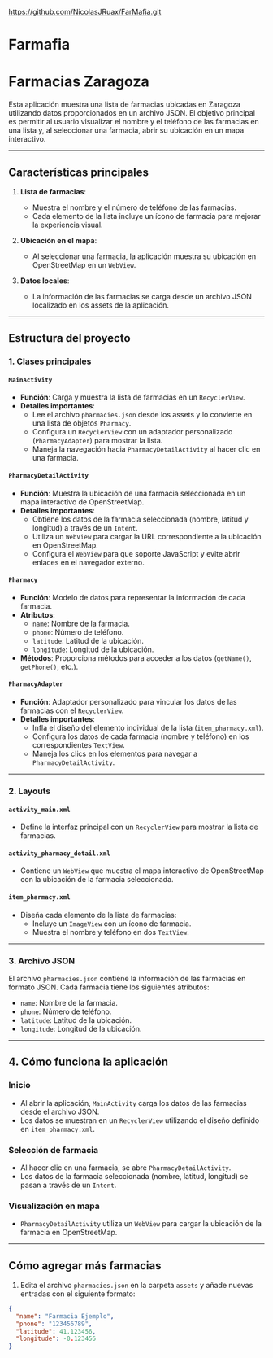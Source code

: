 https://github.com/NicolasJRuax/FarMafia.git

# Farmafia

# Farmacias Zaragoza

Esta aplicación muestra una lista de farmacias ubicadas en Zaragoza utilizando datos proporcionados en un archivo JSON. El objetivo principal es permitir al usuario visualizar el nombre y el teléfono de las farmacias en una lista y, al seleccionar una farmacia, abrir su ubicación en un mapa interactivo.

---

## **Características principales**
1. **Lista de farmacias**:
   - Muestra el nombre y el número de teléfono de las farmacias.
   - Cada elemento de la lista incluye un ícono de farmacia para mejorar la experiencia visual.
   
2. **Ubicación en el mapa**:
   - Al seleccionar una farmacia, la aplicación muestra su ubicación en OpenStreetMap en un `WebView`.

3. **Datos locales**:
   - La información de las farmacias se carga desde un archivo JSON localizado en los assets de la aplicación.

---

## **Estructura del proyecto**

### 1. **Clases principales**
#### **`MainActivity`**
- **Función**: Carga y muestra la lista de farmacias en un `RecyclerView`.
- **Detalles importantes**:
  - Lee el archivo `pharmacies.json` desde los assets y lo convierte en una lista de objetos `Pharmacy`.
  - Configura un `RecyclerView` con un adaptador personalizado (`PharmacyAdapter`) para mostrar la lista.
  - Maneja la navegación hacia `PharmacyDetailActivity` al hacer clic en una farmacia.

#### **`PharmacyDetailActivity`**
- **Función**: Muestra la ubicación de una farmacia seleccionada en un mapa interactivo de OpenStreetMap.
- **Detalles importantes**:
  - Obtiene los datos de la farmacia seleccionada (nombre, latitud y longitud) a través de un `Intent`.
  - Utiliza un `WebView` para cargar la URL correspondiente a la ubicación en OpenStreetMap.
  - Configura el `WebView` para que soporte JavaScript y evite abrir enlaces en el navegador externo.

#### **`Pharmacy`**
- **Función**: Modelo de datos para representar la información de cada farmacia.
- **Atributos**:
  - `name`: Nombre de la farmacia.
  - `phone`: Número de teléfono.
  - `latitude`: Latitud de la ubicación.
  - `longitude`: Longitud de la ubicación.
- **Métodos**: Proporciona métodos para acceder a los datos (`getName()`, `getPhone()`, etc.).

#### **`PharmacyAdapter`**
- **Función**: Adaptador personalizado para vincular los datos de las farmacias con el `RecyclerView`.
- **Detalles importantes**:
  - Infla el diseño del elemento individual de la lista (`item_pharmacy.xml`).
  - Configura los datos de cada farmacia (nombre y teléfono) en los correspondientes `TextView`.
  - Maneja los clics en los elementos para navegar a `PharmacyDetailActivity`.

---

### 2. **Layouts**
#### **`activity_main.xml`**
- Define la interfaz principal con un `RecyclerView` para mostrar la lista de farmacias.

#### **`activity_pharmacy_detail.xml`**
- Contiene un `WebView` que muestra el mapa interactivo de OpenStreetMap con la ubicación de la farmacia seleccionada.

#### **`item_pharmacy.xml`**
- Diseña cada elemento de la lista de farmacias:
  - Incluye un `ImageView` con un ícono de farmacia.
  - Muestra el nombre y teléfono en dos `TextView`.

---

### 3. **Archivo JSON**
El archivo `pharmacies.json` contiene la información de las farmacias en formato JSON. Cada farmacia tiene los siguientes atributos:
- `name`: Nombre de la farmacia.
- `phone`: Número de teléfono.
- `latitude`: Latitud de la ubicación.
- `longitude`: Longitud de la ubicación.


---

## 4. Cómo funciona la aplicación

### Inicio
- Al abrir la aplicación, `MainActivity` carga los datos de las farmacias desde el archivo JSON.
- Los datos se muestran en un `RecyclerView` utilizando el diseño definido en `item_pharmacy.xml`.

### Selección de farmacia
- Al hacer clic en una farmacia, se abre `PharmacyDetailActivity`.
- Los datos de la farmacia seleccionada (nombre, latitud, longitud) se pasan a través de un `Intent`.

### Visualización en mapa
- `PharmacyDetailActivity` utiliza un `WebView` para cargar la ubicación de la farmacia en OpenStreetMap.

---

## Cómo agregar más farmacias

1. Edita el archivo `pharmacies.json` en la carpeta `assets` y añade nuevas entradas con el siguiente formato:

```json
{
  "name": "Farmacia Ejemplo",
  "phone": "123456789",
  "latitude": 41.123456,
  "longitude": -0.123456
}
